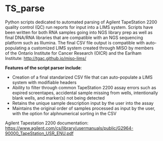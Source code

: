 # **__TS_parse__**

Python scripts dedicated to automated parsing of Agilent TapeStation 2200 quality control (QC) run reports for input into a LIMS system. Scripts have been written for both RNA samples going into NGS library prep as well as final DNA/RNA libraries that are compatible with an NGS sequencing platform such as Illumina. The final CSV file output is compatible with auto-populating a customized LIMS system created through MISO by members of the Ontario Institute for Cancer Research (OICR) and the Earlham Institute: http://tgac.github.io/miso-lims/

**Features of the script parser include**: 
  - Creation of a final standarized CSV file that can auto-populate a LIMS system with modifiable headers
  - Ability to filter through common TapeStation 2200 assay errors such as expired screentapes, accidental sample missing from wells,           intentionally blank wells, and marker(s) not being detected
  - Retains the unique sample description input by the user into the assay
  - Maintains the original order of samples processed as input by the user, with the option for alphnumerical sorting in the CSV

Agilent Tapestation 2200 documentation: https://www.agilent.com/cs/library/usermanuals/public/G2964-90000_TapeStation_USR_ENU.pdf

